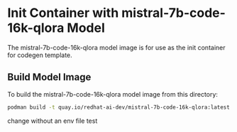 # Init Container with mistral-7b-code-16k-qlora Model 

The mistral-7b-code-16k-qlora model image is for use as the init container for codegen template.

## Build Model Image

To build the mistral-7b-code-16k-qlora model image from this directory:

```bash
podman build -t quay.io/redhat-ai-dev/mistral-7b-code-16k-qlora:latest --platform=linux/amd64 -f ./Containerfile
```

change without an env file test